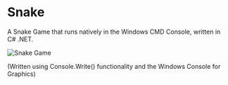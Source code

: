# Snake

A Snake Game that runs natively in the Windows CMD Console, written in C# .NET.

![Snake Game](https://raw.githubusercontent.com/finwarman/snake/images/screenshot.png)

(Written using Console.Write() functionality and the Windows Console for Graphics)
